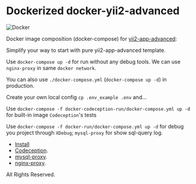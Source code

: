 Dockerized docker-yii2-advanced
===============================

![Docker](https://github.com/vivekpatil94/docker-yii2-master/workflows/Docker/badge.svg)

Docker image composition (docker-compose) for [yii2-app-advanced](https://github.com/vivekpatil94/docker-yii2-master):

Simplify your way to start with pure yii2-app-advanced template.
 
Use `docker-compose up -d` for run without any debug tools. We can use `nginx-proxy` in same `docker network`.
 
You can also use `./docker-compose.yml` (`docker-compose up -d`) in production.
 
Create your own local config `cp .env_example .env` and...
 
Use `docker-compose -f docker-codeception-run/docker-compose.yml up -d` for built-in image `Codeception`'s tests 

Use `docker-compose -f docker-run/docker-compose.yml up -d` for debug you project through `XDebug`; `mysql-proxy` for show sql-query log.

* [Install](./docs/install.md)
* [Codeception](/docs/codeception.md).
* [mysql-proxy](/docs/mysql-proxy.md).
* [nginx-proxy](/docs/nginx-proxy.md).

All Rights Reserved.